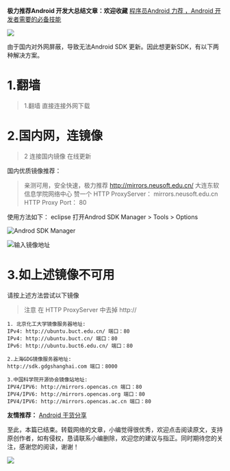  

**极力推荐Android 开发大总结文章：欢迎收藏**
[程序员Android 力荐 ，Android 开发者需要的必备技能 ](https://mp.weixin.qq.com/s/ZJDOsX_munnad9SMoWZ0TA)

![](https://upload-images.jianshu.io/upload_images/5851256-2c58dea62ff4e030.jpg?imageMogr2/auto-orient/strip%7CimageView2/2/w/1240)

由于国内对外网屏蔽，导致无法Android SDK 更新。因此想更新SDK，有以下两种解决方案。



# 1.翻墙

>1.翻墙 
   直接连接外网下载

# 2.国内网，连镜像

> 2 连接国内镜像 在线更新

国内优质镜像推荐：
>亲测可用，安全快速，极力推荐
http://mirrors.neusoft.edu.cn/
大连东软信息学院网络中心 赞一个
 HTTP ProxyServer：   mirrors.neusoft.edu.cn
 HTTP Proxy Port： 80

使用方法如下：
eclipse 打开Androd SDK  Manager   > Tools > Options 

![Androd SDK  Manager](http://upload-images.jianshu.io/upload_images/5851256-17f7d94076ae9734.png?imageMogr2/auto-orient/strip%7CimageView2/2/w/1240)


![输入镜像地址](http://upload-images.jianshu.io/upload_images/5851256-b052ee418a755f33.png?imageMogr2/auto-orient/strip%7CimageView2/2/w/1240)

# 3.如上述镜像不可用

请按上述方法尝试以下镜像
> 注意 在 HTTP ProxyServer 中去掉 http:// 
```
1. 北京化工大学镜像服务器地址:
IPv4: http://ubuntu.buct.edu.cn/ 端口：80
IPv4: http://ubuntu.buct.cn/ 端口：80
IPv6: http://ubuntu.buct6.edu.cn/ 端口：80

2.上海GDG镜像服务器地址:  
http://sdk.gdgshanghai.com 端口：8000

3.中国科学院开源协会镜像站地址:
IPV4/IPV6: http://mirrors.opencas.cn 端口：80
IPV4/IPV6: http://mirrors.opencas.org 端口：80
IPV4/IPV6: http://mirrors.opencas.ac.cn 端口：80
```


**友情推荐：**
[Android 干货分享 ](https://mp.weixin.qq.com/s/zOTO6z7bvHGhN0lhTMvR8w)

至此，本篇已结束。转载网络的文章，小编觉得很优秀，欢迎点击阅读原文，支持原创作者，如有侵权，恳请联系小编删除，欢迎您的建议与指正。同时期待您的关注，感谢您的阅读，谢谢！


![](https://upload-images.jianshu.io/upload_images/5851256-9398f7356f9c0525.png?imageMogr2/auto-orient/strip%7CimageView2/2/w/1240)

